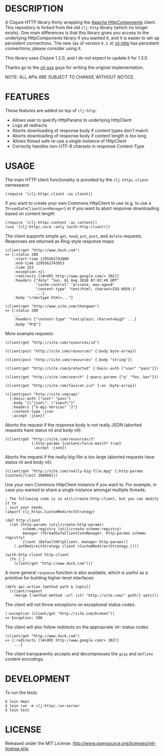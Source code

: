 DESCRIPTION
===========

A Clojure HTTP library thinly wrapping the [Apache HttpComponents](http://hc.apache.org/) client.  This repository is forked from the old `clj-http` library (which no longer exists).  One main differences is that this library gives you access to the underlying HttpComponents library if you wanted it, and it is easier to set up persistent connections.  The new (as of version `0.2.6`) [clj-http](https://github.com/dakrone/clj-http) has persistent connections; please consider using it.

This library uses Clojure 1.2.0, and I do not expect to update it for 1.3.0.

Thanks go to the [clj-sys](https://github.com/clj-sys) guys for writing the original implementation.

NOTE: ALL APIs ARE SUBJECT TO CHANGE WITHOUT NOTICE.

FEATURES
========

These features are added on top of `clj-http`:

- Allows user to specify HttpParams to underlying HttpClient
- Logs all redirects
- Aborts downloading of response body if content types don't match
- Aborts downloading of response body if content length is too long
- Allows thread safe re-use a single instance of HttpClient
- Correctly handles non-UTF-8 charsets in response Content-Type

USAGE
=====

The main HTTP client functionality is provided by the `clj-httpc.client` namespace:

    (require '[clj-httpc.client :as client])

If you want to create your own Commons HttpClient to use (e.g. to use a `ThreadSafeClientConnManager`) or if you want to abort response downloading based on content length:

    (require '[clj-httpc.content :as content])
    (use '[clj-httpc.core :only (with-http-client)])

The client supports simple `get`, `head`, `put`, `post`, and `delete` requests. Responses are returned as Ring-style response maps:

    (client/get "http://www.duck.com")
    => {:status 200
        :start-time 1295562743800
        :end-time 1295562743953
        :time 153
        :exception nil
        :redirects [[#<URI http://www.google.com/> 302]]
        :headers {"date" "Sun, 01 Aug 2010 07:03:49 GMT"
                  "cache-control" "private, max-age=0"
                  "content-type" "text/html; charset=ISO-8859-1"
                  ...}
        :body "<!doctype html>..."}

    (client/get "http://www.site.com/zhongwen")
    => {:status 200
        ...
        :headers {"content-type" "text/plain; charset=big5" ...}
        :body "中文"}

More example requests:

    (client/get "http://site.com/resources/id")

    (client/post "http://site.com/resources" {:body byte-array})

    (client/post "http://site.com/resources" {:body "string"})

    (client/get "http://site.com/protected" {:basic-auth ["user" "pass"]})

    (client/get "http://site.com/search" {:query-params {"q" "foo, bar"}})

    (client/get "http://site.com/favicon.ico" {:as :byte-array})

    (client/post "http://site.com/api"
      {:basic-auth ["user" "pass"]
       :body "{\"json\": \"input\"}"
       :headers {"X-Api-Version" "2"}
       :content-type :json
       :accept :json})

Aborts the request if the response body is not really JSON (aborted requests have status nil and body nil):

    (client/get "http://site.com/resources/3"
                {:http-params {content/force-match? true}
                 :accept :json})

Aborts the request if the really-big-file is too large (aborted requests have status nil and body nil):

    (client/get "http://site.com/really-big-file.mpg" {:http-params {content/limit 100000}})

Use your own Commons HttpClient instance if you want to.  For example, in case you wanted to share a single instance amongst multiple threads:

    ; The following code is in util/create-http-client, but you can modify it to
    ; suit your needs.
    (import clj_httpc.CustomRedirectStrategy)

    (def http-client
      (let [http-params (util/create-http-params)
            scheme-registry (util/create-scheme-registry)
            manager (ThreadSafeClientConnManager. http-params scheme-registry)
            client (DefaultHttpClient. manager http-params)]
        (.setRedirectStrategy client (CustomRedirectStrategy.))))

    (with-http-client http-client
      (fn [_]
        (client/get "http://www.duck.com")))

A more general `response` function is also available, which is useful as a primitive for building higher-level interfaces:

    (defn api-action [method path & [opts]]
      (client/request
        (merge {:method method :url (str "http://site.com/" path)} opts)))

The client will not throw exceptions on exceptional status codes:

    (:exception (client/get "http://site.com/broken"))
    => Exception: 500

The client will also follow redirects on the appropriate `30*` status codes.

    (client/get "http://www.duck.com")
    => {:redirects [[#<URI http://www.google.com/> 302]]
        ...}

The client transparently accepts and decompresses the `gzip` and `deflate` content encodings.

DEVELOPMENT
===========

To run the tests:

    $ lein deps
    $ lein run -m clj-httpc.run-server
    $ lein test

LICENSE
=======

Released under the MIT License: <http://www.opensource.org/licenses/mit-license.php>
